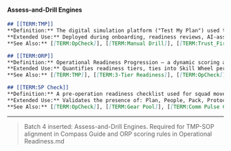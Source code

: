 #### Assess-and-Drill Engines  
```markdown
## [[TERM:TMP]]
**Definition:** The digital simulation platform ("Test My Plan") used to evaluate member emergency plans against real-world scenarios.
**Extended Use:** Deployed during onboarding, readiness reviews, AI-assisted drills, and plan validation.
**See Also:** [[TERM:OpCheck]], [[TERM:Manual Drill]], [[TERM:Trust_Firewall]]

## [[TERM:ORP]]
**Definition:** Operational Readiness Progression – a dynamic scoring and tracking system for members and squads.
**Extended Use:** Quantifies readiness tiers, ties into Skill Wheel performance, and sets promotion gates.
**See Also:** [[TERM:TMP]], [[TERM:3-Tier Readiness]], [[TERM:OpCheck]]

## [[TERM:5P Check]]
**Definition:** A pre-operation readiness checklist used for squad movement or drill launches.
**Extended Use:** Validates the presence of: Plan, People, Pack, Protocols, Pulse Check.
**See Also:** [[TERM:OpCheck]], [[TERM:Gear Pool]], [[TERM:Comm Pulse Check]]
```  
---  
> Batch 4 inserted: Assess-and-Drill Engines. Required for TMP-SOP alignment in Compass Guide and ORP scoring rules in Operational Readiness.md